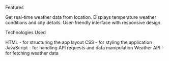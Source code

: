 Features

Get real-time weather data from location.
Displays temperature weather conditions and city details.
User-friendly interface with responsive design.

Technologies Used

HTML - for structuring the app layout
CSS - for styling the application
JavaScript - for handling API requests and data manipulation
Weather API - for fetching weather data
